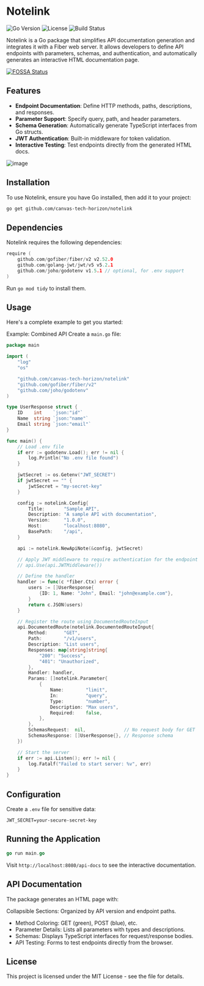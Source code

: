 # Notelink

![Go Version](https://img.shields.io/badge/Go-1.21+-00ADD8.svg)
![License](https://img.shields.io/badge/License-MIT-green.svg)
![Build Status](https://img.shields.io/badge/Build-Passing-brightgreen.svg)

Notelink is a Go package that simplifies API documentation generation and integrates it with a Fiber web server. It allows developers to define API endpoints with parameters, schemas, and authentication, and automatically generates an interactive HTML documentation page.

[![FOSSA Status](https://app.fossa.com/api/projects/git%2Bgithub.com%2Fcanvas-tech-horizon%2Fnotelink.svg?type=large&issueType=license)](https://app.fossa.com/projects/git%2Bgithub.com%2Fcanvas-tech-horizon%2Fnotelink?ref=badge_large&issueType=license)

## Features

- **Endpoint Documentation**: Define HTTP methods, paths, descriptions, and responses.
- **Parameter Support**: Specify query, path, and header parameters.
- **Schema Generation**: Automatically generate TypeScript interfaces from Go structs.
- **JWT Authentication**: Built-in middleware for token validation.
- **Interactive Testing**: Test endpoints directly from the generated HTML docs.

![image](https://github.com/user-attachments/assets/46c5857c-18d8-4ce2-a62c-28ad1e508ffc)

## Installation

To use Notelink, ensure you have Go installed, then add it to your project:

```bash
go get github.com/canvas-tech-horizon/notelink
```
## Dependencies
Notelink requires the following dependencies:
```go
require (
    github.com/gofiber/fiber/v2 v2.52.0
    github.com/golang-jwt/jwt/v5 v5.2.1
    github.com/joho/godotenv v1.5.1 // optional, for .env support
)
```
Run `go mod tidy` to install them.

## Usage

Here's a complete example to get you started:

Example: Combined API
Create a `main.go` file:
```go
package main

import (
	"log"
	"os"

	"github.com/canvas-tech-horizon/notelink"
	"github.com/gofiber/fiber/v2"
	"github.com/joho/godotenv"
)

type UserResponse struct {
	ID    int    `json:"id"`
	Name  string `json:"name"`
	Email string `json:"email"`
}

func main() {
	// Load .env file
	if err := godotenv.Load(); err != nil {
		log.Println("No .env file found")
	}

	jwtSecret := os.Getenv("JWT_SECRET")
	if jwtSecret == "" {
		jwtSecret = "my-secret-key"
	}

	config := notelink.Config{
		Title:       "Sample API",
		Description: "A sample API with documentation",
		Version:     "1.0.0",
		Host:        "localhost:8080",
		BasePath:    "/api",
	}

	api := notelink.NewApiNote(&config, jwtSecret)

	// Apply JWT middleware to require authentication for the endpoint
	// api.Use(api.JWTMiddleware())

	// Define the handler
	handler := func(c *fiber.Ctx) error {
		users := []UserResponse{
			{ID: 1, Name: "John", Email: "john@example.com"},
		}
		return c.JSON(users)
	}

	// Register the route using DocumentedRouteInput
	api.DocumentedRoute(notelink.DocumentedRouteInput{
		Method:      "GET",
		Path:        "/v1/users",
		Description: "List users",
		Responses: map[string]string{
			"200": "Success",
			"401": "Unauthorized",
		},
		Handler: handler,
		Params: []notelink.Parameter{
			{
				Name:        "limit",
				In:          "query",
				Type:        "number",
				Description: "Max users",
				Required:    false,
			},
		},
		SchemasRequest:  nil,              // No request body for GET
		SchemasResponse: []UserResponse{}, // Response schema
	})

	// Start the server
	if err := api.Listen(); err != nil {
		log.Fatalf("Failed to start server: %v", err)
	}
}
```

## Configuration
Create a `.env` file for sensitive data:
```text
JWT_SECRET=your-secure-secret-key
```
## Running the Application
```go
go run main.go
```
Visit `http://localhost:8080/api-docs` to see the interactive documentation.

## API Documentation
The package generates an HTML page with:

Collapsible Sections: Organized by API version and endpoint paths.
- Method Coloring: GET (green), POST (blue), etc.
- Parameter Details: Lists all parameters with types and descriptions.
- Schemas: Displays TypeScript interfaces for request/response bodies.
- API Testing: Forms to test endpoints directly from the browser.

## License
This project is licensed under the MIT License - see the  file for details.

